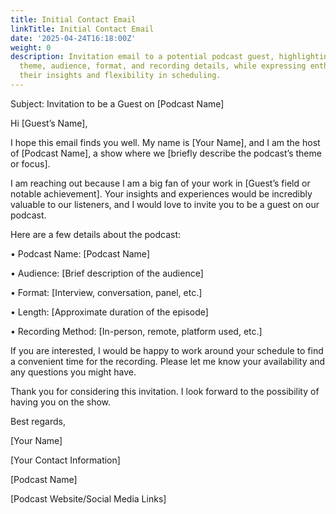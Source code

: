 ```yaml
---
title: Initial Contact Email
linkTitle: Initial Contact Email
date: '2025-04-24T16:18:00Z'
weight: 0
description: Invitation email to a potential podcast guest, highlighting the show's
  theme, audience, format, and recording details, while expressing enthusiasm for
  their insights and flexibility in scheduling.
---
```



Subject: Invitation to be a Guest on [Podcast Name]

Hi [Guest’s Name],

I hope this email finds you well. My name is [Your Name], and I am the host of [Podcast Name], a show where we [briefly describe the podcast’s theme or focus].

I am reaching out because I am a big fan of your work in [Guest’s field or notable achievement]. Your insights and experiences would be incredibly valuable to our listeners, and I would love to invite you to be a guest on our podcast.

Here are a few details about the podcast:

•	Podcast Name: [Podcast Name]

•	Audience: [Brief description of the audience]

•	Format: [Interview, conversation, panel, etc.]

•	Length: [Approximate duration of the episode]

•	Recording Method: [In-person, remote, platform used, etc.]

If you are interested, I would be happy to work around your schedule to find a convenient time for the recording. Please let me know your availability and any questions you might have.

Thank you for considering this invitation. I look forward to the possibility of having you on the show.

Best regards,

[Your Name]

[Your Contact Information]

[Podcast Name]

[Podcast Website/Social Media Links]